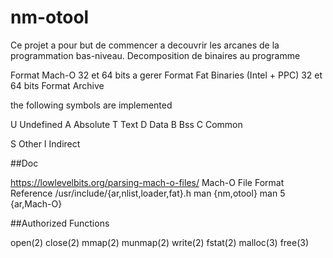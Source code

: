# nm-otool

Ce projet a pour but de commencer a decouvrir les arcanes de la programmation bas-niveau.
Decomposition de binaires au programme

Format Mach-O 32 et 64 bits a gerer
Format Fat Binaries (Intel + PPC) 32 et 64 bits
Format Archive


the following symbols are implemented

U Undefined
A Absolute
T Text
D Data
B Bss
C Common

S Other
I Indirect

##Doc

https://lowlevelbits.org/parsing-mach-o-files/
Mach-O File Format Reference
/usr/include/{ar,nlist,loader,fat}.h
man {nm,otool}
man 5 {ar,Mach-O}

##Authorized Functions

open(2)
close(2)
mmap(2)
munmap(2)
write(2)
fstat(2)
malloc(3)
free(3)
